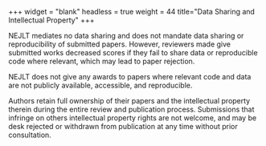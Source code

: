 +++
widget = "blank"
headless = true
weight = 44
title="Data Sharing and Intellectual Property"
+++

NEJLT mediates no data sharing and does not mandate data sharing or reproducibility of submitted papers. However, reviewers made give submitted works decreased scores if they fail to share data or reproducible code where relevant, which may lead to paper rejection.

NEJLT does not give any awards to papers where relevant code and data are not publicly available, accessible, and reproducible.

Authors retain full ownership of their papers and the intellectual property therein during the entire review and publication process. Submissions that infringe on others intellectual property rights are not welcome, and may be desk rejected or withdrawn from publication at any time without prior consultation.

